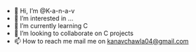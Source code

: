 - 👋 Hi, I’m @K-a-n-a-v
- 👀 I’m interested in ...
- 🌱 I’m currently learning C
- 💞️ I’m looking to collaborate on C projects 
- 📫 How to reach me mail me on kanavchawla04@gmail.com

<!---
K-a-n-a-v/K-a-n-a-v is a ✨ special ✨ repository because its `README.md` (this file) appears on your GitHub profile.
You can click the Preview link to take a look at your changes.
--->

